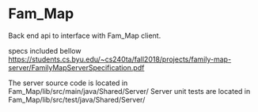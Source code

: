 # Fam_Map

Back end api to interface with Fam_Map client. 

specs included bellow
https://students.cs.byu.edu/~cs240ta/fall2018/projects/family-map-server/FamilyMapServerSpecification.pdf

The server source code is located in Fam_Map/lib/src/main/java/Shared/Server/
Server unit tests are located in Fam_Map/lib/src/test/java/Shared/Server/
